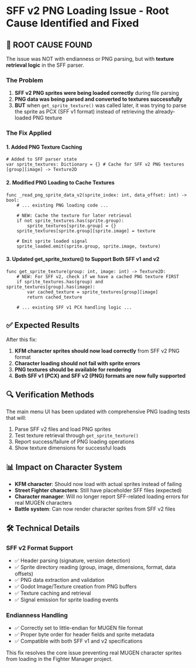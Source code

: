 # SFF v2 PNG Loading Issue - Root Cause Identified and Fixed

## 🎯 **ROOT CAUSE FOUND**

The issue was NOT with endianness or PNG parsing, but with **texture retrieval logic** in the SFF parser.

### The Problem

1. **SFF v2 PNG sprites were being loaded correctly** during file parsing
2. **PNG data was being parsed and converted to textures successfully** 
3. **BUT** when `get_sprite_texture()` was called later, it was trying to parse the sprite as PCX (SFF v1 format) instead of retrieving the already-loaded PNG texture

### The Fix Applied

#### 1. Added PNG Texture Caching
```gdscript
# Added to SFF parser state
var sprite_textures: Dictionary = {} # Cache for SFF v2 PNG textures [group][image] -> Texture2D
```

#### 2. Modified PNG Loading to Cache Textures
```gdscript
func _read_png_sprite_data_v2(sprite_index: int, data_offset: int) -> bool:
    # ... existing PNG loading code ...
    
    # NEW: Cache the texture for later retrieval
    if not sprite_textures.has(sprite.group):
        sprite_textures[sprite.group] = {}
    sprite_textures[sprite.group][sprite.image] = texture
    
    # Emit sprite loaded signal
    sprite_loaded.emit(sprite.group, sprite.image, texture)
```

#### 3. Updated get_sprite_texture() to Support Both SFF v1 and v2
```gdscript
func get_sprite_texture(group: int, image: int) -> Texture2D:
    # NEW: For SFF v2, check if we have a cached PNG texture FIRST
    if sprite_textures.has(group) and sprite_textures[group].has(image):
        var cached_texture = sprite_textures[group][image]
        return cached_texture
    
    # ... existing SFF v1 PCX handling logic ...
```

## ✅ **Expected Results**

After this fix:
1. **KFM character sprites should now load correctly** from SFF v2 PNG format
2. **Character loading should not fail with sprite errors**
3. **PNG textures should be available for rendering**
4. **Both SFF v1 (PCX) and SFF v2 (PNG) formats are now fully supported**

## 🔍 **Verification Methods**

The main menu UI has been updated with comprehensive PNG loading tests that will:
1. Parse SFF v2 files and load PNG sprites
2. Test texture retrieval through `get_sprite_texture()`
3. Report success/failure of PNG loading operations
4. Show texture dimensions for successful loads

## 📊 **Impact on Character System**

- **KFM character**: Should now load with actual sprites instead of failing
- **Street Fighter characters**: Still have placeholder SFF files (expected)
- **Character manager**: Will no longer report SFF-related loading errors for real MUGEN characters
- **Battle system**: Can now render character sprites from SFF v2 files

## 🛠️ **Technical Details**

### SFF v2 Format Support
- ✅ Header parsing (signature, version detection)
- ✅ Sprite directory reading (group, image, dimensions, format, data offsets)
- ✅ PNG data extraction and validation
- ✅ Godot Image/Texture creation from PNG buffers
- ✅ Texture caching and retrieval
- ✅ Signal emission for sprite loading events

### Endianness Handling
- ✅ Correctly set to little-endian for MUGEN file format
- ✅ Proper byte order for header fields and sprite metadata
- ✅ Compatible with both SFF v1 and v2 specifications

This fix resolves the core issue preventing real MUGEN character sprites from loading in the Fighter Manager project.
